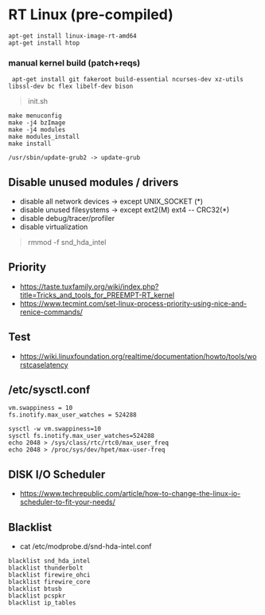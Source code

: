 # RT Linux (pre-compiled)

```
apt-get install linux-image-rt-amd64 
apt-get install htop
```

### manual kernel build (patch+reqs)

```
 apt-get install git fakeroot build-essential ncurses-dev xz-utils libssl-dev bc flex libelf-dev bison
```

> init.sh

```
make menuconfig
make -j4 bzImage
make -j4 modules
make modules_install
make install

/usr/sbin/update-grub2 -> update-grub
```

## Disable unused modules / drivers

- disable all network devices -> except UNIX_SOCKET (*)
- disable unused filesystems -> except ext2(M) ext4 -- CRC32(*)
- disable debug/tracer/profiler
- disable virtualization

> rmmod -f snd_hda_intel

## Priority

- https://taste.tuxfamily.org/wiki/index.php?title=Tricks_and_tools_for_PREEMPT-RT_kernel
- https://www.tecmint.com/set-linux-process-priority-using-nice-and-renice-commands/

## Test

- https://wiki.linuxfoundation.org/realtime/documentation/howto/tools/worstcaselatency

## /etc/sysctl.conf

```
vm.swappiness = 10
fs.inotify.max_user_watches = 524288
```

```
sysctl -w vm.swappiness=10
sysctl fs.inotify.max_user_watches=524288
echo 2048 > /sys/class/rtc/rtc0/max_user_freq
echo 2048 > /proc/sys/dev/hpet/max-user-freq
```

## DISK I/O Scheduler

- https://www.techrepublic.com/article/how-to-change-the-linux-io-scheduler-to-fit-your-needs/

## Blacklist

- cat /etc/modprobe.d/snd-hda-intel.conf 

```
blacklist snd_hda_intel
blacklist thunderbolt
blacklist firewire_ohci
blacklist firewire_core
blacklist btusb
blacklist pcspkr
blacklist ip_tables
```


